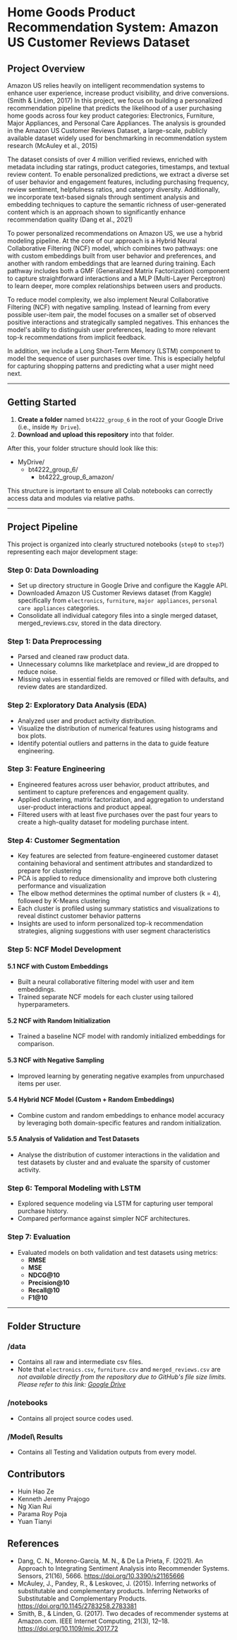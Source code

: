 # Home Goods Product Recommendation System: Amazon US Customer Reviews Dataset

## Project Overview

Amazon US relies heavily on intelligent recommendation systems to enhance user experience, increase product visibility, and drive conversions. (Smith & Linden, 2017) In this project, we focus on building a personalized recommendation pipeline that predicts the likelihood of a user purchasing home goods across four key product categories: Electronics, Furniture, Major Appliances, and Personal Care Appliances. The analysis is grounded in the Amazon US Customer Reviews Dataset, a large-scale, publicly available dataset widely used for benchmarking in recommendation system research (McAuley et al., 2015)

The dataset consists of over 4 million verified reviews, enriched with metadata including star ratings, product categories, timestamps, and textual review content. To enable personalized predictions, we extract a diverse set of user behavior and engagement features, including purchasing frequency, review sentiment, helpfulness ratios, and category diversity. Additionally, we incorporate text-based signals through sentiment analysis and embedding techniques to capture the semantic richness of user-generated content which is an approach shown to significantly enhance recommendation quality (Dang et al., 2021)

To power personalized recommendations on Amazon US, we use a hybrid modeling pipeline. At the core of our approach is a Hybrid Neural Collaborative Filtering (NCF) model, which combines two pathways: one with custom embeddings built from user behavior and preferences, and another with random embeddings that are learned during training. Each pathway includes both a GMF (Generalized Matrix Factorization) component to capture straightforward interactions and a MLP (Multi-Layer Perceptron) to learn deeper, more complex relationships between users and products.

To reduce model complexity, we also implement Neural Collaborative Filtering (NCF) with negative sampling. Instead of learning from every possible user-item pair, the model focuses on a smaller set of observed positive interactions and strategically sampled negatives. This  enhances the model's ability to distinguish user preferences, leading to more relevant top-k recommendations from implicit feedback.

In addition, we include a Long Short-Term Memory (LSTM) component to model the sequence of user purchases over time. This is especially helpful for capturing shopping patterns and predicting what a user might need next.

---
## Getting Started

1. **Create a folder** named `bt4222_group_6` in the root of your Google Drive (i.e., inside `My Drive`).
2. **Download and upload this repository** into that folder.

After this, your folder structure should look like this: <br>
- MyDrive/
  - bt4222_group_6/
    - bt4222_group_6_amazon/

This structure is important to ensure all Colab notebooks can correctly access data and modules via relative paths.

---

## Project Pipeline

This project is organized into clearly structured notebooks (`step0` to `step7`) representing each major development stage:

### Step 0: Data Downloading
- Set up directory structure in Google Drive and configure the Kaggle API.
- Downloaded Amazon US Customer Reviews dataset (from Kaggle) specifically from `electronics`, `furniture`, `major appliances`, `personal care appliances` categories.
- Consolidate all individual category files into a single merged dataset, merged_reviews.csv, stored in the data directory.


### Step 1: Data Preprocessing
- Parsed and cleaned raw product data.
- Unnecessary columns like marketplace and review_id are dropped to reduce noise.
- Missing values in essential fields are removed or filled with defaults, and review dates are standardized.

### Step 2: Exploratory Data Analysis (EDA)
- Analyzed user and product activity distribution.
- Visualize the distribution of numerical features using histograms and box plots.
- Identify potential outliers and patterns in the data to guide feature engineering.

### Step 3: Feature Engineering
- Engineered features across user behavior, product attributes, and sentiment to capture preferences and engagement quality.
- Applied clustering, matrix factorization, and aggregation to understand user-product interactions and product appeal.
- Filtered users with at least five purchases over the past four years to create a high-quality dataset for modeling purchase intent.

### Step 4: Customer Segmentation
- Key features are selected from feature-engineered customer dataset containing behavioral and sentiment attributes and standardized to prepare for clustering
- PCA is applied to reduce dimensionality and improve both clustering performance and visualization
- The elbow method determines the optimal number of clusters (k = 4), followed by K-Means clustering
- Each cluster is profiled using summary statistics and visualizations to reveal distinct customer behavior patterns
- Insights are used to inform personalized top-k recommendation strategies, aligning suggestions with user segment characteristics

### Step 5: NCF Model Development

#### 5.1 NCF with Custom Embeddings
- Built a neural collaborative filtering model with user and item embeddings.
- Trained separate NCF models for each cluster using tailored hyperparameters.

#### 5.2 NCF with Random Initialization
- Trained a baseline NCF model with randomly initialized embeddings for comparison.

#### 5.3 NCF with Negative Sampling
- Improved learning by generating negative examples from unpurchased items per user.

#### 5.4 Hybrid NCF Model (Custom + Random Embeddings)
- Combine custom and random embeddings to enhance model accuracy by leveraging both domain-specific features and random initialization.

#### 5.5 Analysis of Validation and Test Datasets
- Analyse the distribution of customer interactions in the validation and test datasets by cluster and  and evaluate the sparsity of customer activity.

### Step 6: Temporal Modeling with LSTM
- Explored sequence modeling via LSTM for capturing user temporal purchase history.
- Compared performance against simpler NCF architectures.

### Step 7: Evaluation
- Evaluated models on both validation and test datasets using metrics:
  - **RMSE**
  - **MSE**
  - **NDCG@10**
  - **Precision@10**
  - **Recall@10**
  - **F1@10**
---

## Folder Structure
### /data
- Contains all raw and intermediate csv files.
- Note that `electronics.csv`, `furniture.csv` and `merged_reviews.csv` are *not available directly from the repository due to GitHub's file size limits. Please refer to this link: [Google Drive](https://drive.google.com/drive/folders/1pm8sn0FKTTkVw4NY_XIf4NNalzM51Iik?usp=sharing)*


### /notebooks
- Contains all project source codes used.

### /Model\ Results
- Contains all Testing and Validation outputs from every model.

## Contributors
- Huin Hao Ze
- Kenneth Jeremy Prajogo
- Ng Xian Rui
- Parama Roy Poja
- Yuan Tianyi

## References
- Dang, C. N., Moreno-García, M. N., & De La Prieta, F. (2021). An Approach to Integrating Sentiment Analysis into Recommender Systems. Sensors, 21(16), 5666. https://doi.org/10.3390/s21165666
- McAuley, J., Pandey, R., & Leskovec, J. (2015). Inferring networks of substitutable and complementary products. Inferring Networks of Substitutable and Complementary Products. https://doi.org/10.1145/2783258.2783381
- Smith, B., & Linden, G. (2017). Two decades of recommender systems at Amazon.com. IEEE Internet Computing, 21(3), 12–18. https://doi.org/10.1109/mic.2017.72
